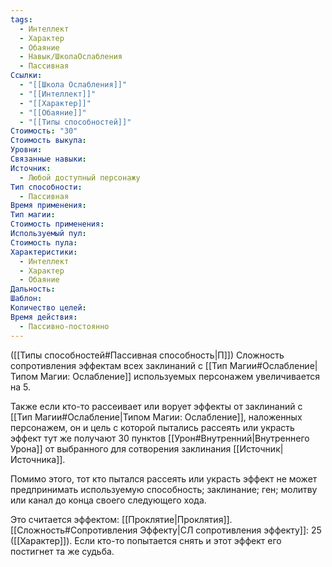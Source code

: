 ```yaml
---
tags:
  - Интеллект
  - Характер
  - Обаяние
  - Навык/ШколаОслабления
  - Пассивная
Ссылки:
  - "[[Школа Ослабления]]"
  - "[[Интеллект]]"
  - "[[Характер]]"
  - "[[Обаяние]]"
  - "[[Типы способностей]]"
Стоимость: "30"
Стоимость выкупа: 
Уровни: 
Связанные навыки: 
Источник:
  - Любой доступный персонажу
Тип способности:
  - Пассивная
Время применения: 
Тип магии: 
Стоимость применения: 
Используемый пул: 
Стоимость пула: 
Характеристики:
  - Интеллект
  - Характер
  - Обаяние
Дальность: 
Шаблон: 
Количество целей: 
Время действия:
  - Пассивно-постоянно
---
```

([[Типы способностей#Пассивная способность|П]]) Сложность сопротивления эффектам всех заклинаний с [[Тип Магии#Ослабление|Типом Магии: Ослабление]] используемых персонажем увеличивается на 5.  

Также если кто-то рассеивает или ворует эффекты от заклинаний с [[Тип Магии#Ослабление|Типом Магии: Ослабление]], наложенных персонажем, он и цель с которой пытались рассеять или украсть эффект тут же получают 30 пунктов [[Урон#Внутренний|Внутреннего Урона]] от выбранного для сотворения заклинания [[Источник|Источника]].

Помимо этого, тот кто пытался рассеять или украсть эффект не может предпринимать используемую способность; заклинание; ген; молитву или канал до конца своего следующего хода. 

Это считается эффектом: [[Проклятие|Проклятия]]. [[Сложность#Cопротивления Эффекту|СЛ сопротивления эффекту]]: 25 ([[Характер]]). Если кто-то попытается снять и этот эффект его постигнет та же судьба. 
